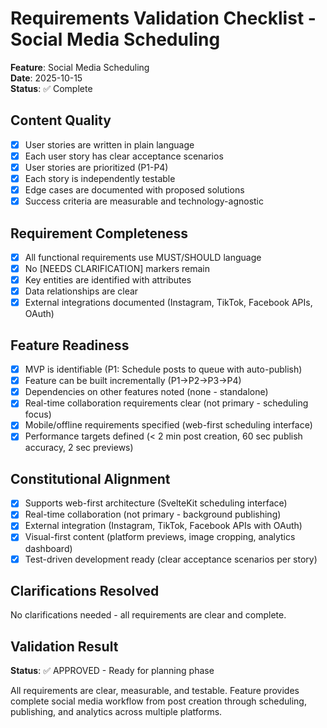 # Requirements Validation Checklist - Social Media Scheduling

**Feature**: Social Media Scheduling  
**Date**: 2025-10-15  
**Status**: ✅ Complete

## Content Quality

- [x] User stories are written in plain language
- [x] Each user story has clear acceptance scenarios
- [x] User stories are prioritized (P1-P4)
- [x] Each story is independently testable
- [x] Edge cases are documented with proposed solutions
- [x] Success criteria are measurable and technology-agnostic

## Requirement Completeness

- [x] All functional requirements use MUST/SHOULD language
- [x] No [NEEDS CLARIFICATION] markers remain
- [x] Key entities are identified with attributes
- [x] Data relationships are clear
- [x] External integrations documented (Instagram, TikTok, Facebook APIs, OAuth)

## Feature Readiness

- [x] MVP is identifiable (P1: Schedule posts to queue with auto-publish)
- [x] Feature can be built incrementally (P1→P2→P3→P4)
- [x] Dependencies on other features noted (none - standalone)
- [x] Real-time collaboration requirements clear (not primary - scheduling focus)
- [x] Mobile/offline requirements specified (web-first scheduling interface)
- [x] Performance targets defined (< 2 min post creation, 60 sec publish accuracy, 2 sec previews)

## Constitutional Alignment

- [x] Supports web-first architecture (SvelteKit scheduling interface)
- [x] Real-time collaboration (not primary - background publishing)
- [x] External integration (Instagram, TikTok, Facebook APIs with OAuth)
- [x] Visual-first content (platform previews, image cropping, analytics dashboard)
- [x] Test-driven development ready (clear acceptance scenarios per story)

## Clarifications Resolved

No clarifications needed - all requirements are clear and complete.

## Validation Result

**Status**: ✅ APPROVED - Ready for planning phase

All requirements are clear, measurable, and testable. Feature provides complete social media workflow from post creation through scheduling, publishing, and analytics across multiple platforms.
